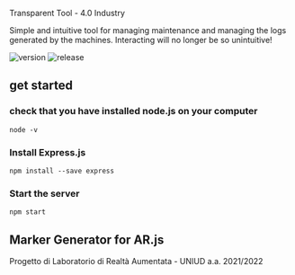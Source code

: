 Transparent Tool - 4.0 Industry

Simple and intuitive tool for managing maintenance and managing the logs generated by the machines.
Interacting will no longer be so unintuitive!

![version](https://user-images.githubusercontent.com/85477443/172361412-2ab5afe1-88ce-461a-baf6-e1d0c99b868c.svg)
![release](https://user-images.githubusercontent.com/85477443/172361422-956d4931-ec03-4a0c-8e76-c38f72210420.svg)

## get started

### check that you have installed node.js on your computer
    node -v

### Install Express.js
    npm install --save express
    
### Start the server
    npm start
    
## Marker Generator for AR.js

Progetto di Laboratorio di Realtà Aumentata - UNIUD a.a. 2021/2022
